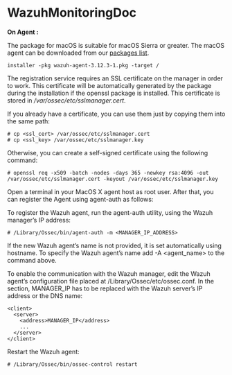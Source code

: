 # WazuhMonitoringDoc

**On Agent :**

The package for macOS is suitable for macOS Sierra or greater. The macOS agent can be downloaded from our [packages list](https://packages.wazuh.com/3.x/osx/wazuh-agent-3.12.3-1.pkg).

````
installer -pkg wazuh-agent-3.12.3-1.pkg -target /
````

The registration service requires an SSL certificate on the manager in order to work. This certificate will be automatically generated by the package during the installation if the openssl package is installed. This certificate is stored in */var/ossec/etc/sslmanager.cert*.

If you already have a certificate, you can use them just by copying them into the same path:

````
# cp <ssl_cert> /var/ossec/etc/sslmanager.cert
# cp <ssl_key> /var/ossec/etc/sslmanager.key
````

Otherwise, you can create a self-signed certificate using the following command:

````
# openssl req -x509 -batch -nodes -days 365 -newkey rsa:4096 -out /var/ossec/etc/sslmanager.cert -keyout /var/ossec/etc/sslmanager.key
````

Open a terminal in your MacOS X agent host as root user. After that, you can register the Agent using agent-auth as follows:

To register the Wazuh agent, run the agent-auth utility, using the Wazuh manager’s IP address:

````
# /Library/Ossec/bin/agent-auth -m <MANAGER_IP_ADDRESS>
````

If the new Wazuh agent’s name is not provided, it is set automatically using hostname. To specify the Wazuh agent’s name add -A <agent_name> to the command above.

To enable the communication with the Wazuh manager, edit the Wazuh agent’s configuration file placed at /Library/Ossec/etc/ossec.conf. In the <client><server> section, MANAGER_IP has to be replaced with the Wazuh server’s IP address or the DNS name:

```
<client>
  <server>
    <address>MANAGER_IP</address>
    ...
  </server>
</client>

```

Restart the Wazuh agent:

````
# /Library/Ossec/bin/ossec-control restart
````